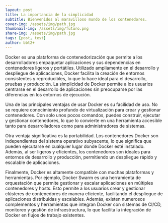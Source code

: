 ```yaml
---
layout: post
title: La importancia de la simplicidad
subtitle: Bienvenidos al maravilloso mundo de los contenedores.
cover-img: /assets/img/path.jpg
thumbnail-img: /assets/img/futuro.png
share-img: /assets/img/path.jpg
tags: [post, test]
author: bbt2+
---
```


Docker es una plataforma de contenedorización que permite a los desarrolladores empaquetar aplicaciones y sus dependencias en contenedores ligeros y portátiles. Utilizado ampliamente en el desarrollo y despliegue de aplicaciones, Docker facilita la creación de entornos consistentes y reproducibles, lo que lo hace ideal para el desarrollo, pruebas y producción. La simplicidad de Docker permite a los usuarios centrarse en el desarrollo de aplicaciones sin preocuparse por las diferencias en los entornos de ejecución.

Una de las principales ventajas de usar Docker es su facilidad de uso. No se requiere conocimiento profundo de virtualización para crear y gestionar contenedores. Con solo unos pocos comandos, puedes construir, ejecutar y gestionar contenedores, lo que lo convierte en una herramienta accesible tanto para desarrolladores como para administradores de sistemas.

Otra ventaja significativa es la portabilidad. Los contenedores Docker son independientes del sistema operativo subyacente, lo que significa que pueden ejecutarse en cualquier lugar donde Docker esté instalado. Además, al ser ligeros y eficientes, los contenedores son ideales para entornos de desarrollo y producción, permitiendo un despliegue rápido y escalable de aplicaciones.

Finalmente, Docker es altamente compatible con muchas plataformas y herramientas. Por ejemplo, Docker Swarm es una herramienta de orquestación que permite gestionar y escalar aplicaciones en múltiples contenedores y hosts. Esto permite a los usuarios crear y gestionar clústeres de contenedores de manera eficiente, facilitando el despliegue de aplicaciones distribuidas y escalables. Además, existen numerosos complementos y herramientas que integran Docker con sistemas de CI/CD, monitoreo y gestión de infraestructura, lo que facilita la integración de Docker en flujos de trabajo existentes.
